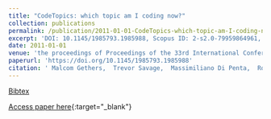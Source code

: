 ```yaml
---
title: "CodeTopics: which topic am I coding now?"
collection: publications
permalink: /publication/2011-01-01-CodeTopics-which-topic-am-I-coding-now
excerpt: 'DOI: 10.1145/1985793.1985988, Scopus ID: 2-s2.0-79959864961, Cited by: 22'
date: 2011-01-01
venue: 'the proceedings of Proceedings of the 33rd International Conference on Software Engineering, ICSE 2011, Waikiki, Honolulu , HI, USA, May 21-28, 2011'
paperurl: 'https://doi.org/10.1145/1985793.1985988'
citation: ' Malcom Gethers,  Trevor Savage,  Massimiliano Di Penta,  Rocco Oliveto,  Denys Poshyvanyk,  Andrea De Lucia, &quot;CodeTopics: which topic am I coding now?.&quot; the proceedings of Proceedings of the 33rd International Conference on Software Engineering, ICSE 2011, Waikiki, Honolulu , HI, USA, May 21-28, 2011, 2011.'
---
```

[Bibtex](https://dblp.org/rec/bib/conf/icse/GethersSPOPL11)

[Access paper here](https://doi.org/10.1145/1985793.1985988){:target="_blank"}

